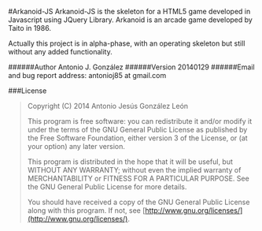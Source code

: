 #Arkanoid-JS
Arkanoid-JS is the skeleton for a HTML5 game developed in Javascript using JQuery Library. Arkanoid is an arcade game developed by Taito in 1986.

Actually this project is in alpha-phase, with an operating skeleton but still without any added functionality.

######Author
Antonio J. González
######Version
20140129
######Email and bug report address:
antonioj85 at gmail.com

###License
>Copyright (C) 2014  Antonio Jesús González León
>
>This program is free software: you can redistribute it and/or modify it under the terms of the GNU General Public License as published by the Free Software Foundation, either version 3 of the License, or (at your option) any later version.
>
>This program is distributed in the hope that it will be useful, but WITHOUT ANY WARRANTY; without even the implied warranty of MERCHANTABILITY or FITNESS FOR A PARTICULAR PURPOSE.  See the GNU General Public License for more details.
>
>You should have received a copy of the GNU General Public License along with this program. If not, see [http://www.gnu.org/licenses/](http://www.gnu.org/licenses/).
